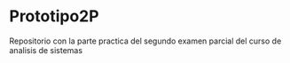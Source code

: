 # Prototipo2P
Repositorio con la parte practica del segundo examen parcial del curso de analisis de sistemas
